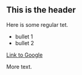 ## This is the header

Here is some regular tet.

* bullet 1
* bullet 2

[Link to Google](http://www.google.com)

More text.